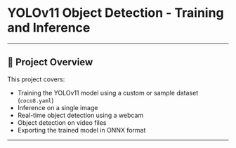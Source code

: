 # YOLOv11 Object Detection - Training and Inference

---

## 🚀 Project Overview

This project covers:

- Training the YOLOv11 model using a custom or sample dataset (`coco8.yaml`)
- Inference on a single image
- Real-time object detection using a webcam
- Object detection on video files
- Exporting the trained model in ONNX format

---
